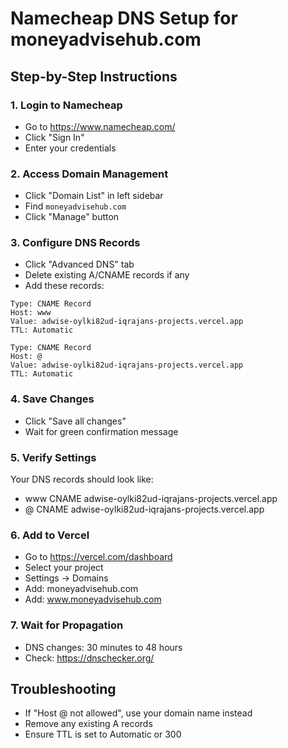 # Namecheap DNS Setup for moneyadvisehub.com

## Step-by-Step Instructions

### 1. Login to Namecheap
- Go to https://www.namecheap.com/
- Click "Sign In"
- Enter your credentials

### 2. Access Domain Management
- Click "Domain List" in left sidebar
- Find `moneyadvisehub.com`
- Click "Manage" button

### 3. Configure DNS Records
- Click "Advanced DNS" tab
- Delete existing A/CNAME records if any
- Add these records:

```
Type: CNAME Record
Host: www
Value: adwise-oylki82ud-iqrajans-projects.vercel.app
TTL: Automatic

Type: CNAME Record  
Host: @
Value: adwise-oylki82ud-iqrajans-projects.vercel.app
TTL: Automatic
```

### 4. Save Changes
- Click "Save all changes"
- Wait for green confirmation message

### 5. Verify Settings
Your DNS records should look like:
- www CNAME adwise-oylki82ud-iqrajans-projects.vercel.app
- @ CNAME adwise-oylki82ud-iqrajans-projects.vercel.app

### 6. Add to Vercel
- Go to https://vercel.com/dashboard
- Select your project
- Settings → Domains
- Add: moneyadvisehub.com
- Add: www.moneyadvisehub.com

### 7. Wait for Propagation
- DNS changes: 30 minutes to 48 hours
- Check: https://dnschecker.org/

## Troubleshooting
- If "Host @ not allowed", use your domain name instead
- Remove any existing A records
- Ensure TTL is set to Automatic or 300